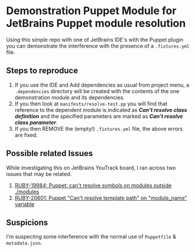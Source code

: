 # Demonstration Puppet Module for JetBrains Puppet module resolution
Using this simple repo with one of JetBrains IDE's with the Puppet plugin you can demonstrate the interference with the presence of a `.fixtures.yml` file.

## Steps to reproduce
1. If you use the IDE and Add dependencies as usual from project menu, a `.dependencies` directory will be created with the contents of the one demonstration module and its dependencies.
2. If you then  look at `manifests/resolve-test.pp` you will find that reference to the dependent module is indicated as ***Can't resolve class definition*** and the specified parameters are marked as ***Can't resolve class parameter***.
3. If you then REMOVE the (empty!) `.fixtures.yml` file, the above errors are fixed.

## Possible related Issues
While investigating this on JetBrains YouTrack board, I ran across two issues that may be related.
1. [RUBY-19984: Puppet: can't resolve symbols on modules outside ./modules](https://youtrack.jetbrains.com/issue/RUBY-19984)
2. [RUBY-20601: Puppet "Can't resolve template path" on "module_name" variable ](https://youtrack.jetbrains.com/issue/RUBY-20601)

## Suspicions
I'm suspecting some interference with the normal use of `Puppetfile` & `metadata.json`.
